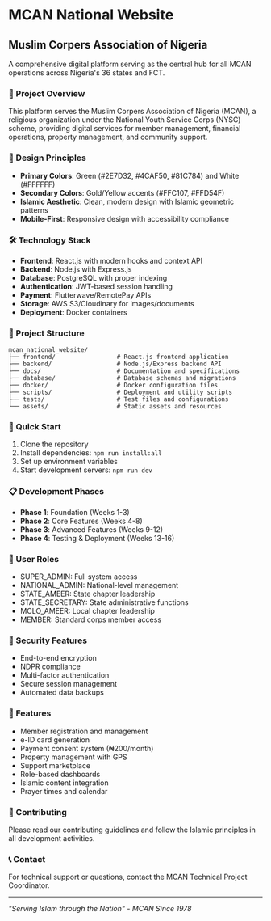 # MCAN National Website
## Muslim Corpers Association of Nigeria

A comprehensive digital platform serving as the central hub for all MCAN operations across Nigeria's 36 states and FCT.

### 🕌 Project Overview
This platform serves the Muslim Corpers Association of Nigeria (MCAN), a religious organization under the National Youth Service Corps (NYSC) scheme, providing digital services for member management, financial operations, property management, and community support.

### 🎨 Design Principles
- **Primary Colors**: Green (#2E7D32, #4CAF50, #81C784) and White (#FFFFFF)
- **Secondary Colors**: Gold/Yellow accents (#FFC107, #FFD54F)
- **Islamic Aesthetic**: Clean, modern design with Islamic geometric patterns
- **Mobile-First**: Responsive design with accessibility compliance

### 🛠 Technology Stack
- **Frontend**: React.js with modern hooks and context API
- **Backend**: Node.js with Express.js
- **Database**: PostgreSQL with proper indexing
- **Authentication**: JWT-based session handling
- **Payment**: Flutterwave/RemotePay APIs
- **Storage**: AWS S3/Cloudinary for images/documents
- **Deployment**: Docker containers

### 📁 Project Structure
```
mcan_national_website/
├── frontend/                 # React.js frontend application
├── backend/                  # Node.js/Express backend API
├── docs/                     # Documentation and specifications
├── database/                 # Database schemas and migrations
├── docker/                   # Docker configuration files
├── scripts/                  # Deployment and utility scripts
├── tests/                    # Test files and configurations
└── assets/                   # Static assets and resources
```

### 🚀 Quick Start
1. Clone the repository
2. Install dependencies: `npm run install:all`
3. Set up environment variables
4. Start development servers: `npm run dev`

### 📋 Development Phases
- **Phase 1**: Foundation (Weeks 1-3)
- **Phase 2**: Core Features (Weeks 4-8)
- **Phase 3**: Advanced Features (Weeks 9-12)
- **Phase 4**: Testing & Deployment (Weeks 13-16)

### 👥 User Roles
- SUPER_ADMIN: Full system access
- NATIONAL_ADMIN: National-level management
- STATE_AMEER: State chapter leadership
- STATE_SECRETARY: State administrative functions
- MCLO_AMEER: Local chapter leadership
- MEMBER: Standard corps member access

### 🔐 Security Features
- End-to-end encryption
- NDPR compliance
- Multi-factor authentication
- Secure session management
- Automated data backups

### 📱 Features
- Member registration and management
- e-ID card generation
- Payment consent system (₦200/month)
- Property management with GPS
- Support marketplace
- Role-based dashboards
- Islamic content integration
- Prayer times and calendar

### 🤝 Contributing
Please read our contributing guidelines and follow the Islamic principles in all development activities.

### 📞 Contact
For technical support or questions, contact the MCAN Technical Project Coordinator.

---
*"Serving Islam through the Nation" - MCAN Since 1978*
